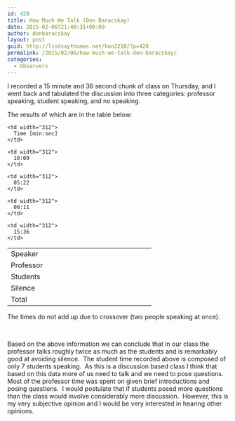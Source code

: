 ```yaml
---
id: 428
title: How Much We Talk (Don Baracskay)
date: 2015-02-06T21:40:31+00:00
author: donbaracskay
layout: post
guid: http://lindsaythomas.net/hon2210/?p=428
permalink: /2015/02/06/how-much-we-talk-don-baracskay/
categories:
  - Observers
---
```

I recorded a 15 minute and 36 second chunk of class on Thursday, and I went back and tabulated the discussion into three categories: professor speaking, student speaking, and no speaking.

The results of which are in the table below:

<table>
  <tr>
    <td width="312">
      Speaker
    </td>
    
    <td width="312">
      Time [min:sec]
    </td>
  </tr>
  
  <tr>
    <td width="312">
      Professor
    </td>
    
    <td width="312">
      10:09
    </td>
  </tr>
  
  <tr>
    <td width="312">
      Students
    </td>
    
    <td width="312">
      05:22
    </td>
  </tr>
  
  <tr>
    <td width="312">
      Silence
    </td>
    
    <td width="312">
      00:11
    </td>
  </tr>
  
  <tr>
    <td width="312">
      Total
    </td>
    
    <td width="312">
      15:36
    </td>
  </tr>
</table>

The times do not add up due to crossover (two people speaking at once).

&nbsp;

Based on the above information we can conclude that in our class the professor talks roughly twice as much as the students and is remarkably good at avoiding silence.  The student time recorded above is composed of only 7 students speaking.  As this is a discussion based class I think that based on this data more of us need to talk and we need to pose questions.  Most of the professor time was spent on given brief introductions and posing questions.  I would postulate that if students posed more questions than the class would involve considerably more discussion.  However, this is my very subjective opinion and I would be very interested in hearing other opinions.